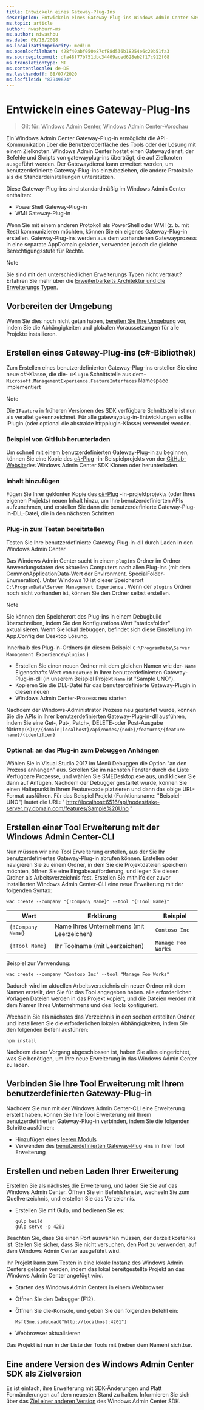 ```yaml
---
title: Entwickeln eines Gateway-Plug-Ins
description: Entwickeln eines Gateway-Plug-ins Windows Admin Center SDK (Projekt Honolulu)
ms.topic: article
author: nwashburn-ms
ms.author: niwashbu
ms.date: 09/18/2018
ms.localizationpriority: medium
ms.openlocfilehash: 428f40abf050e87cf88d536b18254e6c20b51fa3
ms.sourcegitcommit: dfa48f77b751dbc34409aced628eb2f17c912f08
ms.translationtype: MT
ms.contentlocale: de-DE
ms.lasthandoff: 08/07/2020
ms.locfileid: "87949624"
---
```

# <a name="develop-a-gateway-plugin"></a>Entwickeln eines Gateway-Plug-Ins

>Gilt für: Windows Admin Center, Windows Admin Center-Vorschau

Ein Windows Admin Center Gateway-Plug-in ermöglicht die API-Kommunikation über die Benutzeroberfläche des Tools oder der Lösung mit einem Zielknoten.  Windows Admin Center hostet einen Gatewaydienst, der Befehle und Skripts von gatewayplug-ins überträgt, die auf Zielknoten ausgeführt werden. Der Gatewaydienst kann erweitert werden, um benutzerdefinierte Gateway-Plug-ins einzubeziehen, die andere Protokolle als die Standardeinstellungen unterstützen.

Diese Gateway-Plug-ins sind standardmäßig im Windows Admin Center enthalten:

* PowerShell Gateway-Plug-in
* WMI Gateway-Plug-in

Wenn Sie mit einem anderen Protokoll als PowerShell oder WMI (z. b. mit Rest) kommunizieren möchten, können Sie ein eigenes Gateway-Plug-in erstellen.  Gateway-Plug-ins werden aus dem vorhandenen Gatewayprozess in eine separate AppDomain geladen, verwenden jedoch die gleiche Berechtigungsstufe für Rechte.

> [!NOTE]
> Sie sind mit den unterschiedlichen Erweiterungs Typen nicht vertraut? Erfahren Sie mehr über die [Erweiterbarkeits Architektur und die Erweiterungs Typen](understand-extensions.md).

## <a name="prepare-your-environment"></a>Vorbereiten der Umgebung

Wenn Sie dies noch nicht getan haben, [bereiten Sie Ihre Umgebung](prepare-development-environment.md) vor, indem Sie die Abhängigkeiten und globalen Voraussetzungen für alle Projekte installieren.

## <a name="create-a-gateway-plugin-c-library"></a>Erstellen eines Gateway-Plug-ins (c#-Bibliothek)

Zum Erstellen eines benutzerdefinierten Gateway-Plug-ins erstellen Sie eine neue c#-Klasse, die die- ```IPlugIn``` Schnittstelle aus dem- ```Microsoft.ManagementExperience.FeatureInterfaces``` Namespace implementiert

> [!NOTE]
> Die ```IFeature``` in früheren Versionen des SDK verfügbare Schnittstelle ist nun als veraltet gekennzeichnet.  Für alle gatewayplug-in-Entwicklungen sollte IPlugin (oder optional die abstrakte httpplugin-Klasse) verwendet werden.

### <a name="download-sample-from-github"></a>Beispiel von GitHub herunterladen

Um schnell mit einem benutzerdefinierten Gateway-Plug-in zu beginnen, können Sie eine Kopie des [c#-Plug](https://github.com/Microsoft/windows-admin-center-sdk/tree/master/GatewayPluginExample/Plugin) -in-Beispielprojekts von der [GitHub-Website](https://aka.ms/wacsdk)des Windows Admin Center SDK Klonen oder herunterladen.

### <a name="add-content"></a>Inhalt hinzufügen

Fügen Sie Ihrer geklonten Kopie des [c#-Plug](https://github.com/Microsoft/windows-admin-center-sdk/tree/master/GatewayPluginExample/Plugin) -in-projektprojekts (oder Ihres eigenen Projekts) neuen Inhalt hinzu, um Ihre benutzerdefinierten APIs aufzunehmen, und erstellen Sie dann die benutzerdefinierte Gateway-Plug-in-DLL-Datei, die in den nächsten Schritten

### <a name="deploy-plugin-for-testing"></a>Plug-in zum Testen bereitstellen

Testen Sie Ihre benutzerdefinierte Gateway-Plug-in-dll durch Laden in den Windows Admin Center

Das Windows Admin Center sucht in einem ```plugins``` Ordner im Ordner Anwendungsdaten des aktuellen Computers nach allen Plug-ins (mit dem CommonApplicationData-Wert der Environment. SpecialFolder-Enumeration). Unter Windows 10 ist dieser Speicherort ```C:\ProgramData\Server Management Experience``` .  Wenn der ```plugins``` Ordner noch nicht vorhanden ist, können Sie den Ordner selbst erstellen.

> [!NOTE]
> Sie können den Speicherort des Plug-ins in einem Debugbuild überschreiben, indem Sie den Konfigurations Wert "staticsfolder" aktualisieren. Wenn Sie lokal debuggen, befindet sich diese Einstellung im App.Config der Desktop Lösung.

Innerhalb des Plug-in-Ordners (in diesem Beispiel ```C:\ProgramData\Server Management Experience\plugins``` )

* Erstellen Sie einen neuen Ordner mit dem gleichen Namen wie der- ```Name``` Eigenschafts Wert von ```Feature``` in Ihrer benutzerdefinierten Gateway-Plug-in-dll (in unserem Beispiel Projekt ```Name``` ist "Sample UNO").
* Kopieren Sie die DLL-Datei für das benutzerdefinierte Gateway-Plugin in diesen neuen
* Windows Admin Center-Prozess neu starten

Nachdem der Windows-Administrator Prozess neu gestartet wurde, können Sie die APIs in Ihrer benutzerdefinierten Gateway-Plug-in-dll ausführen, indem Sie eine Get-, Put-, Patch-, DELETE-oder Post-Ausgabe für```http(s)://{domain|localhost}/api/nodes/{node}/features/{feature name}/{identifier}```

### <a name="optional-attach-to-plugin-for-debugging"></a>Optional: an das Plug-in zum Debuggen Anhängen

Wählen Sie in Visual Studio 2017 im Menü Debuggen die Option "an den Prozess anhängen" aus. Scrollen Sie im nächsten Fenster durch die Liste Verfügbare Prozesse, und wählen Sie SMEDesktop.exe aus, und klicken Sie dann auf Anfügen. Nachdem der Debugger gestartet wurde, können Sie einen Haltepunkt in Ihrem Featurecode platzieren und dann das obige URL-Format ausführen. Für das Beispiel Projekt (Funktionsname: "Beispiel-UNO") lautet die URL: " <http://localhost:6516/api/nodes/fake-server.my.domain.com/features/Sample%20Uno> "

## <a name="create-a-tool-extension-with-the-windows-admin-center-cli"></a>Erstellen einer Tool Erweiterung mit der Windows Admin Center-CLI ##

Nun müssen wir eine Tool Erweiterung erstellen, aus der Sie Ihr benutzerdefiniertes Gateway-Plug-in abrufen können.  Erstellen oder navigieren Sie zu einem Ordner, in dem Sie die Projektdateien speichern möchten, öffnen Sie eine Eingabeaufforderung, und legen Sie diesen Ordner als Arbeitsverzeichnis fest.  Erstellen Sie mithilfe der zuvor installierten Windows Admin Center-CLI eine neue Erweiterung mit der folgenden Syntax:

```
wac create --company "{!Company Name}" --tool "{!Tool Name}"
```

| Wert | Erklärung | Beispiel |
| ----- | ----------- | ------- |
| ```{!Company Name}``` | Name Ihres Unternehmens (mit Leerzeichen) | ```Contoso Inc``` |
| ```{!Tool Name}``` | Ihr Toolname (mit Leerzeichen) | ```Manage Foo Works``` |

Beispiel zur Verwendung:

```
wac create --company "Contoso Inc" --tool "Manage Foo Works"
```

Dadurch wird im aktuellen Arbeitsverzeichnis ein neuer Ordner mit dem Namen erstellt, den Sie für das Tool angegeben haben. alle erforderlichen Vorlagen Dateien werden in das Projekt kopiert, und die Dateien werden mit dem Namen Ihres Unternehmens und des Tools konfiguriert.

Wechseln Sie als nächstes das Verzeichnis in den soeben erstellten Ordner, und installieren Sie die erforderlichen lokalen Abhängigkeiten, indem Sie den folgenden Befehl ausführen:

```
npm install
```

Nachdem dieser Vorgang abgeschlossen ist, haben Sie alles eingerichtet, was Sie benötigen, um Ihre neue Erweiterung in das Windows Admin Center zu laden.

## <a name="connect-your-tool-extension-to-your-custom-gateway-plugin"></a>Verbinden Sie Ihre Tool Erweiterung mit Ihrem benutzerdefinierten Gateway-Plug-in

Nachdem Sie nun mit der Windows Admin Center-CLI eine Erweiterung erstellt haben, können Sie Ihre Tool Erweiterung mit Ihrem benutzerdefinierten Gateway-Plug-in verbinden, indem Sie die folgenden Schritte ausführen:

- Hinzufügen eines [leeren Moduls](guides/add-module.md)
- Verwenden des [benutzerdefinierten Gateway-Plug](guides/use-custom-gateway-plugin.md) -ins in ihrer Tool Erweiterung

## <a name="build-and-side-load-your-extension"></a>Erstellen und neben Laden Ihrer Erweiterung

Erstellen Sie als nächstes die Erweiterung, und laden Sie Sie auf das Windows Admin Center.  Öffnen Sie ein Befehlsfenster, wechseln Sie zum Quellverzeichnis, und erstellen Sie das Verzeichnis.

* Erstellen Sie mit Gulp, und bedienen Sie es:

    ```
    gulp build
    gulp serve -p 4201
    ```

Beachten Sie, dass Sie einen Port auswählen müssen, der derzeit kostenlos ist. Stellen Sie sicher, dass Sie nicht versuchen, den Port zu verwenden, auf dem Windows Admin Center ausgeführt wird.

Ihr Projekt kann zum Testen in eine lokale Instanz des Windows Admin Centers geladen werden, indem das lokal bereitgestellte Projekt an das Windows Admin Center angefügt wird.

* Starten des Windows Admin Centers in einem Webbrowser
* Öffnen Sie den Debugger (F12).
* Öffnen Sie die-Konsole, und geben Sie den folgenden Befehl ein:

    ```
    MsftSme.sideLoad("http://localhost:4201")
    ```

*   Webbrowser aktualisieren

Das Projekt ist nun in der Liste der Tools mit (neben dem Namen) sichtbar.

## <a name="target-a-different-version-of-the-windows-admin-center-sdk"></a>Eine andere Version des Windows Admin Center SDK als Zielversion

Es ist einfach, ihre Erweiterung mit SDK-Änderungen und Platt Formänderungen auf dem neuesten Stand zu halten.  Informieren Sie sich über das [Ziel einer anderen Version](target-sdk-version.md) des Windows Admin Center SDK.